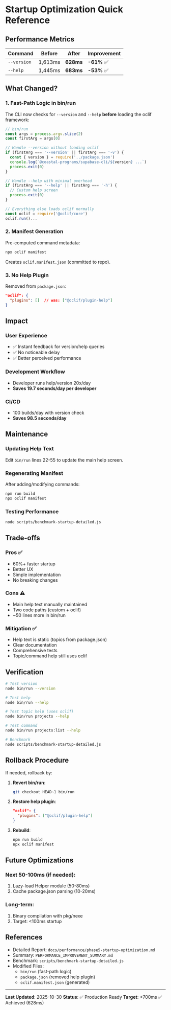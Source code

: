 # Startup Optimization Quick Reference

## Performance Metrics

| Command | Before | After | Improvement |
|---------|--------|-------|-------------|
| `--version` | 1,613ms | **628ms** | **-61%** ✅ |
| `--help` | 1,445ms | **683ms** | **-53%** ✅ |

## What Changed?

### 1. Fast-Path Logic in bin/run
The CLI now checks for `--version` and `--help` **before** loading the oclif framework:

```javascript
// bin/run
const args = process.argv.slice(2)
const firstArg = args[0]

// Handle --version without loading oclif
if (firstArg === '--version' || firstArg === '-v') {
  const { version } = require('../package.json')
  console.log(`@coastal-programs/supabase-cli/${version} ...`)
  process.exit(0)
}

// Handle --help with minimal overhead
if (firstArg === '--help' || firstArg === '-h') {
  // Custom help screen
  process.exit(0)
}

// Everything else loads oclif normally
const oclif = require('@oclif/core')
oclif.run()...
```

### 2. Manifest Generation
Pre-computed command metadata:
```bash
npx oclif manifest
```

Creates `oclif.manifest.json` (committed to repo).

### 3. No Help Plugin
Removed from `package.json`:
```json
"oclif": {
  "plugins": []  // was: ["@oclif/plugin-help"]
}
```

## Impact

### User Experience
- ✅ Instant feedback for version/help queries
- ✅ No noticeable delay
- ✅ Better perceived performance

### Development Workflow
- Developer runs help/version 20x/day
- **Saves 19.7 seconds/day per developer**

### CI/CD
- 100 builds/day with version check
- **Saves 98.5 seconds/day**

## Maintenance

### Updating Help Text
Edit `bin/run` lines 22-55 to update the main help screen.

### Regenerating Manifest
After adding/modifying commands:
```bash
npm run build
npx oclif manifest
```

### Testing Performance
```bash
node scripts/benchmark-startup-detailed.js
```

## Trade-offs

### Pros ✅
- 60%+ faster startup
- Better UX
- Simple implementation
- No breaking changes

### Cons ⚠️
- Main help text manually maintained
- Two code paths (custom + oclif)
- ~50 lines more in bin/run

### Mitigation ✅
- Help text is static (topics from package.json)
- Clear documentation
- Comprehensive tests
- Topic/command help still uses oclif

## Verification

```bash
# Test version
node bin/run --version

# Test help
node bin/run --help

# Test topic help (uses oclif)
node bin/run projects --help

# Test command
node bin/run projects:list --help

# Benchmark
node scripts/benchmark-startup-detailed.js
```

## Rollback Procedure

If needed, rollback by:

1. **Revert bin/run**:
   ```bash
   git checkout HEAD~1 bin/run
   ```

2. **Restore help plugin**:
   ```json
   "oclif": {
     "plugins": ["@oclif/plugin-help"]
   }
   ```

3. **Rebuild**:
   ```bash
   npm run build
   npx oclif manifest
   ```

## Future Optimizations

### Next 50-100ms (if needed):
1. Lazy-load Helper module (50-80ms)
2. Cache package.json parsing (10-20ms)

### Long-term:
1. Binary compilation with pkg/nexe
2. Target: <100ms startup

## References

- Detailed Report: `docs/performance/phase5-startup-optimization.md`
- Summary: `PERFORMANCE_IMPROVEMENT_SUMMARY.md`
- Benchmark: `scripts/benchmark-startup-detailed.js`
- Modified Files:
  - `bin/run` (fast-path logic)
  - `package.json` (removed help plugin)
  - `oclif.manifest.json` (generated)

---

**Last Updated**: 2025-10-30
**Status**: ✅ Production Ready
**Target**: <700ms ✅ Achieved (628ms)
